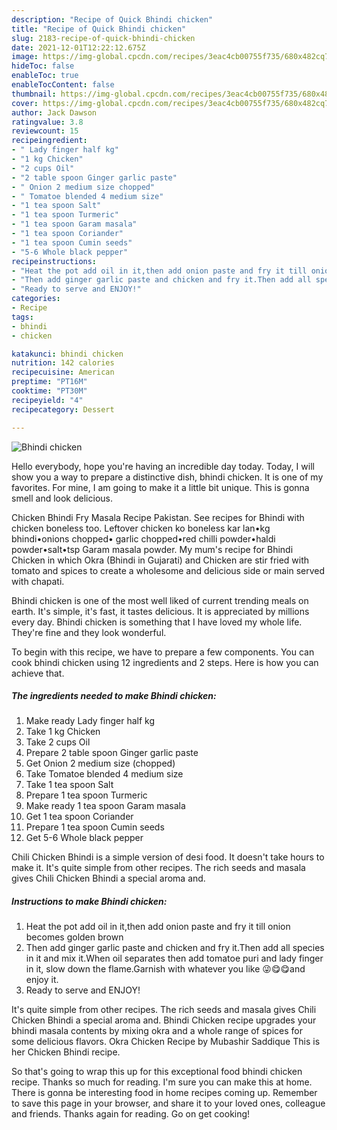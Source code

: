 ```yaml
---
description: "Recipe of Quick Bhindi chicken"
title: "Recipe of Quick Bhindi chicken"
slug: 2183-recipe-of-quick-bhindi-chicken
date: 2021-12-01T12:22:12.675Z
image: https://img-global.cpcdn.com/recipes/3eac4cb00755f735/680x482cq70/bhindi-chicken-recipe-main-photo.jpg
hideToc: false
enableToc: true
enableTocContent: false
thumbnail: https://img-global.cpcdn.com/recipes/3eac4cb00755f735/680x482cq70/bhindi-chicken-recipe-main-photo.jpg
cover: https://img-global.cpcdn.com/recipes/3eac4cb00755f735/680x482cq70/bhindi-chicken-recipe-main-photo.jpg
author: Jack Dawson
ratingvalue: 3.8
reviewcount: 15
recipeingredient:
- " Lady finger half kg"
- "1 kg Chicken"
- "2 cups Oil"
- "2 table spoon Ginger garlic paste"
- " Onion 2 medium size chopped"
- " Tomatoe blended 4 medium size"
- "1 tea spoon Salt"
- "1 tea spoon Turmeric"
- "1 tea spoon Garam masala"
- "1 tea spoon Coriander"
- "1 tea spoon Cumin seeds"
- "5-6 Whole black pepper"
recipeinstructions:
- "Heat the pot add oil in it,then add onion paste and fry it till onion becomes golden brown"
- "Then add ginger garlic paste and chicken and fry it.Then add all species in it and mix it.When oil separates then add tomatoe puri and lady finger in it, slow down the flame.Garnish with whatever you like 😜😋😋and enjoy it."
- "Ready to serve and ENJOY!"
categories:
- Recipe
tags:
- bhindi
- chicken

katakunci: bhindi chicken 
nutrition: 142 calories
recipecuisine: American
preptime: "PT16M"
cooktime: "PT30M"
recipeyield: "4"
recipecategory: Dessert

---
```



![Bhindi chicken](https://img-global.cpcdn.com/recipes/3eac4cb00755f735/680x482cq70/bhindi-chicken-recipe-main-photo.jpg)

Hello everybody, hope you're having an incredible day today. Today, I will show you a way to prepare a distinctive dish, bhindi chicken. It is one of my favorites. For mine, I am going to make it a little bit unique. This is gonna smell and look delicious.

Chicken Bhindi Fry Masala Recipe Pakistan. See recipes for Bhindi with chicken boneless too. Leftover chicken ko boneless kar lan•kg bhindi•onions chopped• garlic chopped•red chilli powder•haldi powder•salt•tsp Garam masala powder. My mum&#39;s recipe for Bhindi Chicken in which Okra (Bhindi in Gujarati) and Chicken are stir fried with tomato and spices to create a wholesome and delicious side or main served with chapati.

Bhindi chicken is one of the most well liked of current trending meals on earth. It's simple, it's fast, it tastes delicious. It is appreciated by millions every day. Bhindi chicken is something that I have loved my whole life. They're fine and they look wonderful.


To begin with this recipe, we have to prepare a few components. You can cook bhindi chicken using 12 ingredients and 2 steps. Here is how you can achieve that.

<!--inarticleads1-->

##### The ingredients needed to make Bhindi chicken:

1. Make ready  Lady finger half kg
1. Take 1 kg Chicken
1. Take 2 cups Oil
1. Prepare 2 table spoon Ginger garlic paste
1. Get  Onion 2 medium size (chopped)
1. Take  Tomatoe blended 4 medium size
1. Take 1 tea spoon Salt
1. Prepare 1 tea spoon Turmeric
1. Make ready 1 tea spoon Garam masala
1. Get 1 tea spoon Coriander
1. Prepare 1 tea spoon Cumin seeds
1. Get 5-6 Whole black pepper


Chili Chicken Bhindi is a simple version of desi food. It doesn&#39;t take hours to make it. It&#39;s quite simple from other recipes. The rich seeds and masala gives Chili Chicken Bhindi a special aroma and. 

<!--inarticleads2-->

##### Instructions to make Bhindi chicken:

1. Heat the pot add oil in it,then add onion paste and fry it till onion becomes golden brown
1. Then add ginger garlic paste and chicken and fry it.Then add all species in it and mix it.When oil separates then add tomatoe puri and lady finger in it, slow down the flame.Garnish with whatever you like 😜😋😋and enjoy it.
1. Ready to serve and ENJOY!

It&#39;s quite simple from other recipes. The rich seeds and masala gives Chili Chicken Bhindi a special aroma and. Bhindi Chicken recipe upgrades your bhindi masala contents by mixing okra and a whole range of spices for some delicious flavors. Okra Chicken Recipe by Mubashir Saddique This is her Chicken Bhindi recipe. 

So that's going to wrap this up for this exceptional food bhindi chicken recipe. Thanks so much for reading. I'm sure you can make this at home. There is gonna be interesting food in home recipes coming up. Remember to save this page in your browser, and share it to your loved ones, colleague and friends. Thanks again for reading. Go on get cooking!
